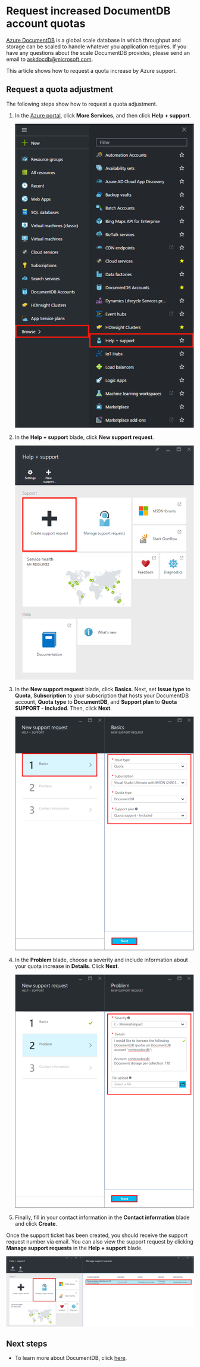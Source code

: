 <properties
    pageTitle="Request increased DocumentDB account quotas | Azure"
    description="Learn how to request an adjustment to DocumentDB database quotas such as document storage and throughput per collection."
    services="documentdb"
    author="AndrewHoh"
    manager="jhubbard"
    editor="monicar"
    documentationcenter="" />
<tags
    ms.assetid="68f7dc8d-534f-4301-a42c-bcd1bb1b77fe"
    ms.service="documentdb"
    ms.workload="data-services"
    ms.tgt_pltfrm="na"
    ms.devlang="na"
    ms.topic="article"
    ms.date="12/13/2016"
    wacn.date=""
    ms.author="anhoh" />

# Request increased DocumentDB account quotas
[Azure DocumentDB](/home/features/documentdb/) is a global scale database in which throughput and storage can be scaled to handle whatever you application requires. If you have any questions about the scale DocumentDB provides, please send an email to askdocdb@microsoft.com.

This article shows how to request a quota increase by Azure support.

## <a id="RequestQuotaIncrease"></a> Request a quota adjustment
The following steps show how to request a quota adjustment.

1. In the [Azure portal](https://portal.azure.cn), click **More Services**, and then click **Help + support**.
   
    ![Screenshot of launching help and support](./media/documentdb-increase-limits/helpsupport.png)
2. In the **Help + support** blade, click **New support request**.
   
    ![Screenshot of creating a support ticket](./media/documentdb-increase-limits/getsupport.png)
3. In the **New support request** blade, click **Basics**. Next, set **Issue type** to **Quota**, **Subscription** to your subscription that hosts your DocumentDB account, **Quota type** to **DocumentDB**, and **Support plan** to **Quota SUPPORT - Included**. Then, click **Next**.
   
    ![Screenshot of support ticket request type](./media/documentdb-increase-limits/supportrequest1.png)
4. In the **Problem** blade, choose a severity and include information about your quota increase in **Details**. Click **Next**.
   
    ![Screenshot of support ticket subscription picker](./media/documentdb-increase-limits/supportrequest2.png)
5. Finally, fill in your contact information in the **Contact information** blade and click **Create**.

Once the support ticket has been created, you should receive the support request number via email.  You can also view the support request by clicking **Manage support requests** in the **Help + support** blade.

![Screenshot of support requests blade](./media/documentdb-increase-limits/supportrequest4.png)

## <a name="NextSteps"></a> Next steps
- To learn more about DocumentDB, click [here](/documentation/services/documentdb/).

